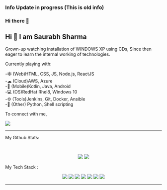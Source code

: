 ### Info Update in progress (This is old info)

### Hi there 👋

## Hi 👋 I am Saurabh Sharma

Grown-up watching installation of WINDOWS XP using CDs, Since then eager to learn the internal working of technologies.

Currently playing with:

-🕸  (Web)HTML, CSS, JS, Node.js, ReactJS <br>
-☁  (Cloud)AWS, Azure <br>
-📱  (Mobile)Kotlin, Java, Android <br>
-💻 (OS)RedHat Rhel8, Windows 10 <br>
-⚙  (Tools)Jenkins, Git, Docker, Ansible <br>
-🐙 (Other) Python, Shell scripting <br>


To connect with me,

<p align = "center">



[<img src="https://img.shields.io/badge/linkedin-%230077B5.svg?&style=for-the-badge&logo=linkedin&logoColor=white" />](https://www.linkedin.com/in/sharmaji-dev/)

</p>

---
My Github Stats: 

<br>

<p align = "center">
  <img src = "https://github-readme-stats.vercel.app/api?username=pradyum619&show_icons=true&theme=radical&line_height=27">
  <img src = "https://github-readme-stats.vercel.app/api/top-langs/?username=pradyum619&hide=css,html&theme=tokyonight">
</p>

My Tech Stack :<p align = "center">
  <img src="https://img.shields.io/badge/python%20-%2314354C.svg?&style=for-the-badge&logo=python&logoColor=white"/> 
  <img src="https://img.shields.io/badge/react%20-%2300599C.svg?&style=for-the-badge&logo=react&logoColor=white"/> 
  <img src="https://img.shields.io/badge/linux-%23000000.svg?&style=for-the-badge&logo=linux&logoColor=white"/> 
  <img src="https://img.shields.io/badge/flask%20-%23000.svg?&style=for-the-badge&logo=flask&logoColor=white"/> 
  <img src="https://img.shields.io/badge/git%20-%23F05033.svg?&style=for-the-badge&logo=git&logoColor=white"/> 
  <img src="https://img.shields.io/badge/AWS%20-%23FF9900.svg?&style=for-the-badge&logo=amazon-aws&logoColor=white"/> 
  <img src="https://img.shields.io/badge/heroku%20-%23430098.svg?&style=for-the-badge&logo=heroku&logoColor=white"/> 
</p>

---
